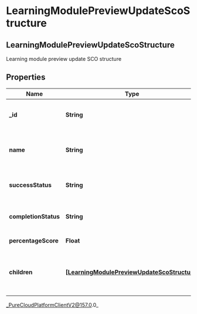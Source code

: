 # LearningModulePreviewUpdateScoStructure

## LearningModulePreviewUpdateScoStructure
Learning module preview update SCO structure

## Properties

|Name | Type | Description | Notes|
|------------ | ------------- | ------------- | -------------|
| **_id** | **String** | The id of this SCO in the course manifest | [optional] |
| **name** | **String** | The name of this SCO in the course manifest | [optional] |
| **successStatus** | **String** | The success status of this SCO | [optional] |
| **completionStatus** | **String** | The completion status of this SCO | [optional] |
| **percentageScore** | **Float** | Percentage Score | [optional] |
| **children** | [**[LearningModulePreviewUpdateScoStructure]**](LearningModulePreviewUpdateScoStructure) | Child items belonging to this SCO in the course manifest | [optional] |



_PureCloudPlatformClientV2@157.0.0_

